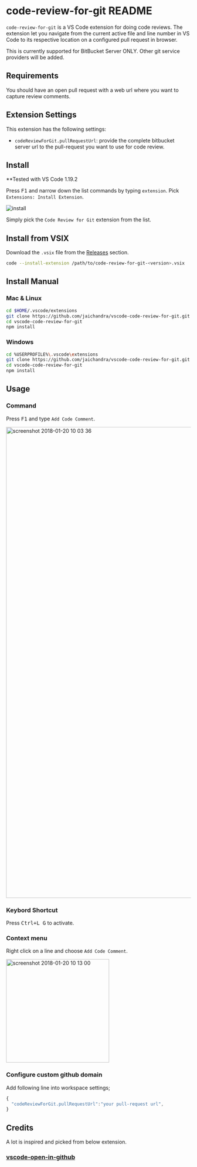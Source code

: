 # code-review-for-git README

`code-review-for-git` is a VS Code extension for doing code reviews. The extension let you navigate from the current active file and line number in VS Code to its respective location on a configured pull request in browser. 

This is currently supported for BitBucket Server ONLY. Other git service providers will be added.

## Requirements

You should have an open pull request with a web url where you want to capture review comments.

## Extension Settings

This extension has the following settings:

* `codeReviewForGit.pullRequestUrl`: provide the complete bitbucket server url to the pull-request you want to use for code review.

## Install

**Tested with VS Code 1.19.2  

Press <kbd>F1</kbd> and narrow down the list commands by typing `extension`. Pick `Extensions: Install Extension`.

![install](https://user-images.githubusercontent.com/302617/35185001-f426afba-fdca-11e7-9f5d-807ffe17e20a.png)

Simply pick the `Code Review for Git` extension from the list.

## Install from VSIX

Download the `.vsix` file from the [Releases](https://github.com/jaichandra/vscode-code-review-for-git/releases) section.

```sh
code --install-extension /path/to/code-review-for-git-<version>.vsix
```
## Install Manual

### Mac & Linux

```sh
cd $HOME/.vscode/extensions
git clone https://github.com/jaichandra/vscode-code-review-for-git.git
cd vscode-code-review-for-git
npm install
```

### Windows

```sh
cd %USERPROFILE%\.vscode\extensions
git clone https://github.com/jaichandra/vscode-code-review-for-git.git
cd vscode-code-review-for-git
npm install
```

## Usage

### Command

Press <kbd>F1</kbd> and type `Add Code Comment`.

<img width="1280" alt="screenshot 2018-01-20 10 03 36" src="https://user-images.githubusercontent.com/302617/35184886-45dd0b9e-fdc9-11e7-9c4a-597d818be9a0.png">

### Keybord Shortcut

 Press <kbd>Ctrl+L G</kbd> to activate.

### Context menu

Right click on a line and choose `Add Code Comment`.

<img width="281" alt="screenshot 2018-01-20 10 13 00" src="https://user-images.githubusercontent.com/302617/35184978-881e0db8-fdca-11e7-971f-594a2ce1013e.png">


### Configure custom github domain

Add following line into workspace settings;

```js
{
  "codeReviewForGit.pullRequestUrl":"your pull-request url",
}
```

## Credits

A lot is inspired and picked from below extension.
### [vscode-open-in-github](https://github.com/ziyasal/vscode-open-in-github)

